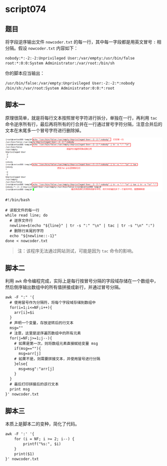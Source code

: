 # script074
## 题目

将字段逆序输出文件 `nowcoder.txt` 的每一行，其中每一字段都是用英文冒号 `:` 相分隔。假设 `nowcoder.txt` 内容如下：
```text
nobody:*:-2:-2:Unprivileged User:/var/empty:/usr/bin/false
root:*:0:0:System Administrator:/var/root:/bin/sh
```

你的脚本应当输出：
```text
/usr/bin/false:/var/empty:Unprivileged User:-2:-2:*:nobody
/bin/sh:/var/root:System Administrator:0:0:*:root
```





## 脚本一

原理很简单，就是将每行文本按照冒号字符进行拆分，单独在一行，再利用 `tac` 命令逆序所有行，最后再将所有的行合并在一行通过冒号字符分隔，注意合并后的文本在末尾多一个冒号字符进行删除掉。

![image-20220711231719430](image-script074/image-20220711231719430.png)

```shell
#!/bin/bash

# 读取文件的每一行
while read line; do 
  # 逆序文件行
  newline=$(echo "${line}" | tr -s ":" "\n" | tac | tr -s "\n" ":")
  # 删除行末尾的字符
  echo "${newline::-1}"
done < nowcoder.txt
```

> 注：该程序无法通过网站测试，可能是因为 `tac` 命令的影响。





## 脚本二

利用 `awk` 命令编程完成，实际上是每行按冒号分隔的字段域存储在一个数组中，然后倒序输出数组中的所有值拼接成新行，并通过冒号分隔。

```shell
awk -F ":" '{
  # 使用冒号作为分隔符，将每个字段域存储到数组中
  for(i=1;i<=NF;i++){
    arr[i]=$i
  }
  # 声明一个变量，存放逆转后的行文本
  msg=""
  # 注意，这里是逆序遍历数组中的所有元素
  for(j=NF;j>=1;j--){
    # 如果是第一次，则将数组元素直接赋给变量 msg
    if(msg==""){
      msg=arr[j]
    # 如果不是，则需要拼接文本，并使用冒号进行分隔  
    }else{
      msg=msg":"arr[j]
    }
  }
  # 最后打印拼接后的该行文本
  print msg
}' nowcoder.txt
```





## 脚本三

本质上是脚本二的变种，简化了代码。

```shell
awk -F ':' '{
	for (i = NF; i >= 2; i--) {
		printf("%s:", $i)
	}
	print($1)
}' nowcoder.txt
```